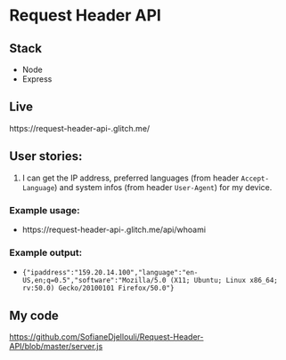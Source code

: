 # Request Header API
## Stack
* Node
* Express
## Live
https://request-header-api-.glitch.me/
## User stories:
1. I can get the IP address, preferred languages (from header `Accept-Language`) and system infos (from header `User-Agent`) for my device.
### Example usage:
* https://request-header-api-.glitch.me/api/whoami
### Example output:
* `{"ipaddress":"159.20.14.100","language":"en-US,en;q=0.5","software":"Mozilla/5.0 (X11; Ubuntu; Linux x86_64; rv:50.0) Gecko/20100101 Firefox/50.0"}`
## My code
https://github.com/SofianeDjellouli/Request-Header-API/blob/master/server.js

